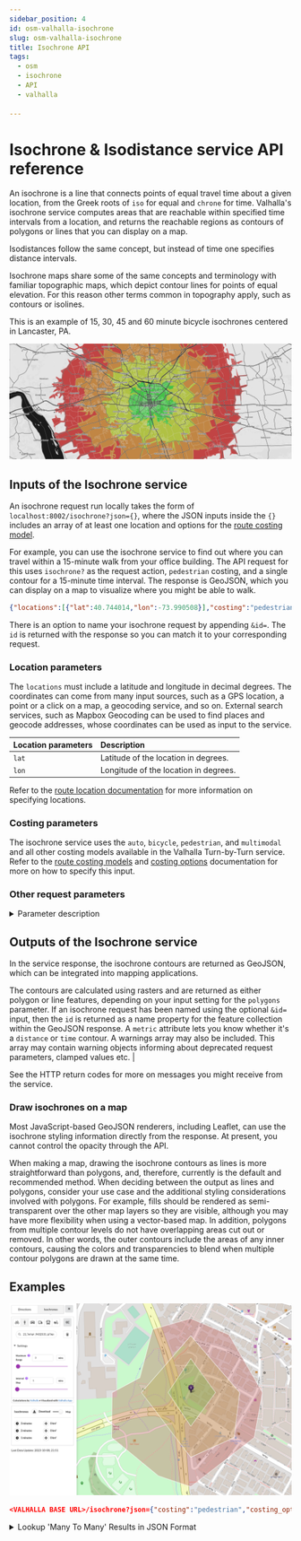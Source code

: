 ```yaml
---
sidebar_position: 4
id: osm-valhalla-isochrone
slug: osm-valhalla-isochrone
title: Isochrone API
tags:
  - osm
  - isochrone
  - API
  - valhalla

---
```


# Isochrone & Isodistance service API reference

An isochrone is a line that connects points of equal travel time about a given location, from the Greek roots of `iso` for equal and `chrone` for time. Valhalla's isochrone service computes areas that are reachable within specified time intervals from a location, and returns the reachable regions as contours of polygons or lines that you can display on a map.

Isodistances follow the same concept, but instead of time one specifies distance intervals.

Isochrone maps share some of the same concepts and terminology with familiar topographic maps, which depict contour lines for points of equal elevation. For this reason other terms common in topography apply, such as contours or isolines.

This is an example of 15, 30, 45 and 60 minute bicycle isochrones centered in Lancaster, PA.

![Isochrones for travel times by walking in Lancaster, PA](../../../../static/img/openstreetmap/valhalla/isochrone.png)

## Inputs of the Isochrone service

An isochrone request run locally takes the form of `localhost:8002/isochrone?json={}`, where the JSON inputs inside the `{}` includes an array of at least one location and options for the [route costing model](./turn-by-turn/api-reference.md#costing-models).

For example, you can use the isochrone service to find out where you can travel within a 15-minute walk from your office building. The API request for this uses `isochrone?` as the request action, `pedestrian` costing, and a single contour for a 15-minute time interval. The response is GeoJSON, which you can display on a map to visualize where you might be able to walk.

```json
{"locations":[{"lat":40.744014,"lon":-73.990508}],"costing":"pedestrian","contours":[{"time":15.0,"color":"ff0000"}]}&id=Walk_From_Office
```

There is an option to name your isochrone request by appending `&id=`. The `id` is returned with the response so you can match it to your corresponding request.

### Location parameters

The `locations` must include a latitude and longitude in decimal degrees. The coordinates can come from many input sources, such as a GPS location, a point or a click on a map, a geocoding service, and so on. External search services, such as Mapbox Geocoding can be used to find places and geocode addresses, whose coordinates can be used as input to the service.

| Location parameters | Description |
| :--------- | :----------- |
| `lat` | Latitude of the location in degrees. |
| `lon` | Longitude of the location in degrees. |

Refer to the [route location documentation](./turn-by-turn/api-reference.md#locations) for more information on specifying locations.

### Costing parameters

The isochrone service uses the `auto`, `bicycle`, `pedestrian`, and `multimodal` and all other costing models available in the Valhalla Turn-by-Turn service. Refer to the [route costing models](./turn-by-turn/api-reference.md#costing-models) and [costing options](./turn-by-turn/api-reference.md#costing-options) documentation for more on how to specify this input.

### Other request parameters

<details>
  <summary>Parameter description</summary>

| Parameter | Description |
| :------------------ | :----------- |
| `date_time` | The local date and time at the location. <ul><li>`type`<ul><li>0 - Current departure time.</li><li>1 - Specified departure time.</li><li>2 - Specified arrival time. Note: This is not yet implemented for `multimodal`.</li></ul></li><li>`value` - the date and time specified in ISO 8601 format (YYYY-MM-DDThh:mm) in the local time zone of departure or arrival. For example, "2016-07-03T08:06"</li></ul> |
| `id` | Name of the isochrone request. If `id` is specified, the name is returned with the response. |
| `contours` | A JSON array of contour objects with the time in minutes or distance in kilometers and color to use for each isochrone contour. You can specify up to four contours (by default).<ul><li>`time` - A floating point value specifying the time in minutes for the contour.</li><li>`distance` - A floating point value specifying the distance in kilometers for the contour.</li><li>`color` - The color for the output of the contour. Specify it as a Hex value, but without the `#`, such as `"color":"ff0000"` for red. If no color is specified, the isochrone service will assign a default color to the output.</li></ul>You can only specify **one metric per contour**, i.e. `time` or `distance`.  |
| `polygons` | A Boolean value to determine whether to return geojson polygons or linestrings as the contours. The default is `false`, which returns lines; when `true`, polygons are returned. Note: When `polygons` is `true`, any contour that forms a ring is returned as a polygon. |
| `denoise` | A floating point value from `0` to `1` (default of `1`) which can be used to remove smaller contours. A value of `1` will only return the largest contour for a given time value. A value of `0.5` drops any contours that are less than half the area of the largest contour in the set of contours for that same time value. |
| `generalize` | A floating point value in meters used as the tolerance for Douglas-Peuckergeneralization. Note: Generalization of contours can lead to self-intersections, as well as intersections of adjacent contours. |
| `show_locations` | A boolean indicating whether the input locations should be returned as MultiPoint features: one feature for the exact input coordinates and one feature for the coordinates of the network node it snapped to. Default false. 

</details>

## Outputs of the Isochrone service

In the service response, the isochrone contours are returned as GeoJSON, which can be integrated into mapping applications.

The contours are calculated using rasters and are returned as either polygon or line features, depending on your input setting for the `polygons` parameter. If an isochrone request has been named using the optional `&id=` input, then the `id` is returned as a name property for the feature collection within the GeoJSON response. A `metric` attribute lets you know whether it's a `distance` or `time` contour. A warnings array may also be included. This array may contain warning objects informing about deprecated request parameters, clamped values etc. | 

See the HTTP return codes for more on messages you might receive from the service.

### Draw isochrones on a map

Most JavaScript-based GeoJSON renderers, including Leaflet, can use the isochrone styling information directly from the response. At present, you cannot control the opacity through the API.

When making a map, drawing the isochrone contours as lines is more straightforward than polygons, and, therefore, currently is the default and recommended method. When deciding between the output as lines and polygons, consider your use case and the additional styling considerations involved with polygons. For example, fills should be rendered as semi-transparent over the other map layers so they are visible, although you may have more flexibility when using a vector-based map. In addition, polygons from multiple contour levels do not have overlapping areas cut out or removed. In other words, the outer contours include the areas of any inner contours, causing the colors and transparencies to blend when multiple contour polygons are drawn at the same time.

## Examples
![Isochrone example](../../../../static/img/openstreetmap/valhalla/isochrone-example.png)

```json
<VALHALLA BASE URL>/isochrone?json={"costing":"pedestrian","costing_options":{"pedestrian":{"exclude_polygons":[],"use_ferry":1,"use_living_streets":0.5,"use_tracks":0,"service_penalty":15,"service_factor":1,"shortest":false,"use_hills":0.5,"walking_speed":5.1,"walkway_factor":1,"sidewalk_factor":1,"alley_factor":2,"driveway_factor":5,"step_penalty":0,"max_hiking_difficulty":1,"use_lit":0,"transit_start_end_max_distance":2145,"transit_transfer_max_distance":800}},"contours":[{"time":1},{"time":2},{"time":3}],"locations":[{"lon":35.208714008331306,"lat":31.78339608836721,"type":"break"}],"directions_options":{"units":"kilometers"},"id":"valhalla_isochrones_lonlat_35.208714008331306,31.78339608836721_range_3_interval_1"}`
```

<details>
  <summary>Lookup 'Many To Many' Results in JSON Format</summary>

```xml title="Lookup Results in JSON Format"
{
  "id": "valhalla_isochrones_lonlat_35.208714008331306,31.78339608836721_range_3_interval_1",
  "type": "FeatureCollection",
  "features": [
      {
          "properties": {
              "fill": "#bf4040",
              "fillOpacity": 0.33,
              "fill-opacity": 0.33,
              "fillColor": "#bf4040",
              "color": "#bf4040",
              "contour": 3,
              "opacity": 0.33,
              "metric": "time"
          },
          "geometry": {
              "coordinates": [
                  [
                      35.209714,
                      31.784679
                  ],
                  [
                      35.208714,
                      31.785037
                  ],
                  [
                      35.207714,
                      31.784796
                  ],
                  [
                      35.207385,
                      31.783726
                  ],
                  [
                      35.206662,
                      31.783396
                  ],
                  [
                      35.206649,
                      31.782396
                  ],
                  [
                      35.207868,
                      31.781550
                  ],
                  [
                      35.208714,
                      31.781309
                  ],
                  [
                      35.210372,
                      31.782396
                  ],
                  [
                      35.210588,
                      31.783396
                  ],
                  [
                      35.209714,
                      31.784679
                  ]
              ],
              "type": "LineString"
          },
          "type": "Feature"
      },
      {
          "properties": {
              "fill": "#bfaa40",
              "fillOpacity": 0.33,
              "fill-opacity": 0.33,
              "fillColor": "#bfaa40",
              "color": "#bfaa40",
              "contour": 2,
              "opacity": 0.33,
              "metric": "time"
          },
          "geometry": {
              "coordinates": [
                  [
                      35.208714,
                      31.784654
                  ],
                  [
                      35.207428,
                      31.783396
                  ],
                  [
                      35.208714,
                      31.781960
                  ],
                  [
                      35.209848,
                      31.782396
                  ],
                  [
                      35.209991,
                      31.783396
                  ],
                  [
                      35.208714,
                      31.784654
                  ]
              ],
              "type": "LineString"
          },
          "type": "Feature"
      },
      {
          "properties": {
              "fill": "#6abf40",
              "fillOpacity": 0.33,
              "fill-opacity": 0.33,
              "fillColor": "#6abf40",
              "color": "#6abf40",
              "contour": 1,
              "opacity": 0.33,
              "metric": "time"
          },
          "geometry": {
              "coordinates": [
                  [
                      35.208714,
                      31.784150
                  ],
                  [
                      35.208124,
                      31.783396
                  ],
                  [
                      35.208714,
                      31.782647
                  ],
                  [
                      35.209365,
                      31.783396
                  ],
                  [
                      35.208714,
                      31.784150
                  ]
              ],
              "type": "LineString"
          },
          "type": "Feature"
      }
  ]
}
```
</details>
